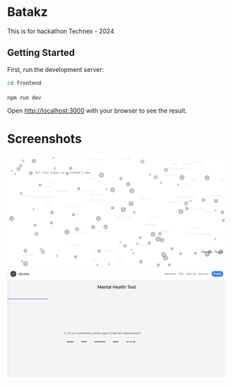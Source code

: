 # Batakz
This is for hackathon
Technex - 2024

## Getting Started

First, run the development server:

```bash
cd frontend

npm run dev
```

Open [http://localhost:3000](http://localhost:3000) with your browser to see the result.

# Screenshots
![alt text](pic1.png)
![alt text](pic2.png)